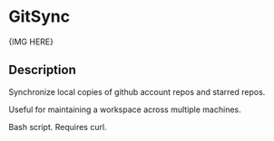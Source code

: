 # GitSync
{IMG HERE}

## Description
Synchronize local copies of github account repos and starred repos.

Useful for maintaining a workspace across multiple machines.

Bash script. Requires curl.
